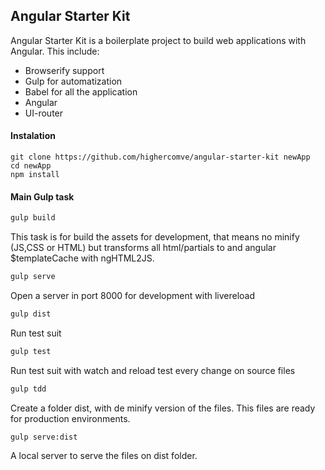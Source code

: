 ## Angular Starter Kit

Angular Starter Kit is a boilerplate project to build web applications with
Angular. This include:

- Browserify support
- Gulp for automatization
- Babel for all the application
- Angular
- UI-router

#### Instalation

```
git clone https://github.com/highercomve/angular-starter-kit newApp
cd newApp
npm install
```

#### Main Gulp task

```bash
gulp build
```

This task is for build the assets for development, that means no minify (JS,CSS or HTML)
but transforms all html/partials to and angular $templateCache with ngHTML2JS.

```bash
gulp serve
```

Open a server in port 8000 for development with livereload

```bash
gulp dist
```

Run test suit

```bash
gulp test
```

Run test suit with watch and reload test every change on source files

```bash
gulp tdd
```

Create a folder dist, with de minify version of the files. This files are ready
for production environments.

```bash
gulp serve:dist
```

A local server to serve the files on dist folder.

